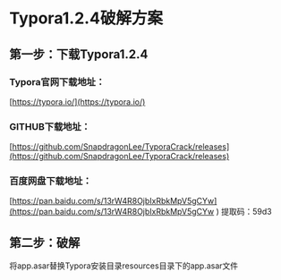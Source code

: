 # Typora1.2.4破解方案

## 第一步：下载Typora1.2.4

### Typora官网下载地址：

[https://typora.io/](https://typora.io/)

### GITHUB下载地址：

[https://github.com/SnapdragonLee/TyporaCrack/releases](https://github.com/SnapdragonLee/TyporaCrack/releases)

### 百度网盘下载地址：

[https://pan.baidu.com/s/13rW4R8OjbIxRbkMpV5gCYw](https://pan.baidu.com/s/13rW4R8OjbIxRbkMpV5gCYw ) 
提取码：59d3

## 第二步：破解

将app.asar替换Typora安装目录resources目录下的app.asar文件

